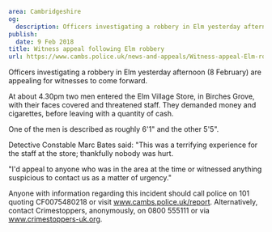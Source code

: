 ```yaml
area: Cambridgeshire
og:
  description: Officers investigating a robbery in Elm yesterday afternoon (8 February) are appealing for witnesses to come forward.
publish:
  date: 9 Feb 2018
title: Witness appeal following Elm robbery
url: https://www.cambs.police.uk/news-and-appeals/Witness-appeal-Elm-robbery
```

Officers investigating a robbery in Elm yesterday afternoon (8 February) are appealing for witnesses to come forward.

At about 4.30pm two men entered the Elm Village Store, in Birches Grove, with their faces covered and threatened staff. They demanded money and cigarettes, before leaving with a quantity of cash.

One of the men is described as roughly 6'1" and the other 5'5".

Detective Constable Marc Bates said: "This was a terrifying experience for the staff at the store; thankfully nobody was hurt.

"I'd appeal to anyone who was in the area at the time or witnessed anything suspicious to contact us as a matter of urgency."

Anyone with information regarding this incident should call police on 101 quoting CF0075480218 or visit www.cambs.police.uk/report. Alternatively, contact Crimestoppers, anonymously, on 0800 555111 or via www.crimestoppers-uk.org.
